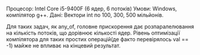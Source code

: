 Процесор: Intel Core i5-9400F (6 ядер, 6 потоків)
Умови: Windows, компілятор g++.
Дані: Вектори int по 100, 300, 500 мільйонів.

Для таких задач, як any_of, головне прискорення дає розпаралелювання на кількість потоків, 
що дорівнює кількості ядер. Рівень оптимізації компілятора для таких простих операцій(де факто перевірялось val == -1)
майже не впливає на кінцевий результат.
